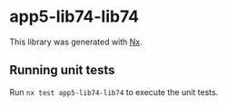 # app5-lib74-lib74

This library was generated with [Nx](https://nx.dev).

## Running unit tests

Run `nx test app5-lib74-lib74` to execute the unit tests.
